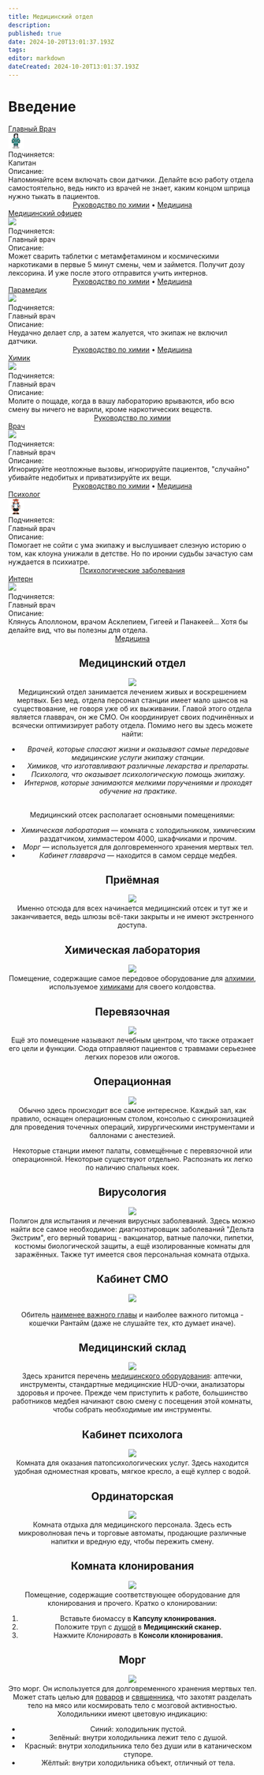 ```yaml
---
title: Медицинский отдел
description: 
published: true
date: 2024-10-20T13:01:37.193Z
tags: 
editor: markdown
dateCreated: 2024-10-20T13:01:37.193Z
---
```


# Введение


<div class="rolescontainer">

<div class="role">
<div class="rolename"><a href="/roles/chiefmedicalofficer" class="custom-link">Главный Врач</a></div>
<div class="roleimg"><img src="/roles/chiefmedicalofficer.png"></div>
<div class="roleheadlabel">Подчиняется:</div>
<div class="rolehead">Капитан</div>
<div class="roledesclabel">Описание:</div>  
<div class="roledesc">Напоминайте всем включать свои датчики. Делайте всю работу отдела самостоятельно, ведь никто из врачей не знает, каким концом шприца нужно тыкать в пациентов.<br> <center><a href="/guides/chemistry" title="Химия">Руководство по химии</a> • <a href="/guides/medicalequipment" title="Медицина">Медицина</a></center></div>  
</div>

<div class="role">
<div class="rolename"><a href="/roles/medicalofficer" class="custom-link">Медицинский офицер</a></div>
<div class="roleimg"><img src="/roles/medicaldepartment/medicalofficer.png"></div>
<div class="roleheadlabel">Подчиняется:</div>
<div class="rolehead">Главный врач</div>
<div class="roledesclabel">Описание:</div>  
<div class="roledesc">Может сварить таблетки с метамфетамином и космическими наркотиками в первые 5 минут смены, чем и займется. Получит дозу лексорина. И уже после этого отправится учить интернов.<br> <center><a href="/guides/chemistry" title="Химия">Руководство по химии</a> • <a href="/guides/medicalequipment" title="Медицина">Медицина</a></center></div>  
</div>     

<div class="role">
<div class="rolename"><a href="/roles/paramedic" class="custom-link">Парамедик</a></div>
<div class="roleimg"><img src="/roles/medicaldepartment/paramedic.png"></div>
<div class="roleheadlabel">Подчиняется:</div>
<div class="rolehead">Главный врач</div>
<div class="roledesclabel">Описание:</div>  
<div class="roledesc">Неудачно делает слр, а затем жалуется, что экипаж не включил датчики.<br> <center><a href="/guides/chemistry" title="Химия">Руководство по химии</a> • <a href="/guides/medicalequipment" title="Медицина">Медицина</a></center></div>  
</div>  

<div class="role">
<div class="rolename"><a href="/roles/chemist" class="custom-link">Химик</a></div>
<div class="roleimg"><img src="/roles/medicaldepartment/chemist.png"></div>
<div class="roleheadlabel">Подчиняется:</div>
<div class="rolehead">Главный врач</div>
<div class="roledesclabel">Описание:</div>  
<div class="roledesc">Молите о пощаде, когда в вашу лабораторию врываются, ибо всю смену вы ничего не варили, кроме наркотических веществ.<br> <center><a href="/guides/chemistry" title="Химия">Руководство по химии</a></center></div>  
</div>

<div class="role">
<div class="rolename"><a href="/roles/doctor" class="custom-link">Врач</a></div>
<div class="roleimg"><img src="/roles/medicaldepartment/doctor.png"></div>
<div class="roleheadlabel">Подчиняется:</div>
<div class="rolehead">Главный врач</div>
<div class="roledesclabel">Описание:</div>  
<div class="roledesc">Игнорируйте неотложные вызовы, игнорируйте пациентов, "случайно" убивайте недобитых и приватизируйте их вещи.<br> <center><a href="/guides/chemistry" title="Химия">Руководство по химии</a> • <a href="/guides/medicalequipment" title="Медицина">Медицина</a></center></div>  
</div>

<div class="role">
<div class="rolename"><a href="/roles/psychologist" class="custom-link">Психолог</a></div>
<div class="roleimg"><img src="/roles/psyschologistmeow.png"></div>
<div class="roleheadlabel">Подчиняется:</div>
<div class="rolehead">Главный врач</div>
<div class="roledesclabel">Описание:</div>  
<div class="roledesc">
Помогает не сойти с ума экипажу и выслушивает слезную историю о том, как клоуна унижали в детстве. Но по иронии судьбы зачастую сам нуждается в психиатре.<br> <center><a href="/guides/psychologicaldiseases" title="Медицина">Психологические заболевания</a></center></div>  
</div>   

<div class="role">
<div class="rolename"><a href="/roles/intern" class="custom-link">Интерн</a></div>
<div class="roleimg"><img src="/roles/medicaldepartment/intern.png"></div>
<div class="roleheadlabel">Подчиняется:</div>
<div class="rolehead">Главный врач</div>
<div class="roledesclabel">Описание:</div>  
<div class="roledesc">Клянусь Аполлоном, врачом Асклепием, Гигеей и Панакеей... Хотя бы делайте вид, что вы полезны для отдела.<br> <center><a href="/guides/medicalequipment" title="Медицина">Медицина</a></center></div>  
</div>  

  
</div>



<center>
<div class="textcontainer">

## Медицинский отдел

<div class="containerimg">
<img src="/roles/medicaldepartment/rooms/deltamedbay.png">

<div class="right-text">
Медицинский отдел занимается лечением живых и воскрешением мертвых. Без мед. отдела персонал станции имеет мало шансов на существование, не говоря уже об их выживании.
Главой этого отдела является главврач, он же СМО. Он координирует своих подчинённых и всячески оптимизирует работу отдела.
Помимо него вы здесь можете найти:
  
<ul>
<li><i>Врачей, которые спасают жизни и оказывают самые передовые медицинские услуги экипажу станции.</i></li>
<li><i>Химиков, что изготавливают различные лекарства и препараты.</i></li>
<li><i>Психолога, что оказывает психологическую помощь экипажу.</i></li>
<li><i>Интернов, которые занимаются мелкими поручениями и проходят обучение на практике.</i></li></ul>
<br>
Медицинский отсек располагает основными помещениями:

<ul>
<li><i>Химическая лаборатория</i> — комната с холодильником, химическим раздатчиком, химмастером 4000, шкафчиками и прочим.</li>
<li><i>Морг</i> — используется для долговременного хранения мертвых тел.</li>
<li><i>Кабинет главврача</i> — находится в самом сердце медбея.</li>
</ul>
</div>
</div>
  
## Приёмная

<div class="containerimg">
<img src="/roles/medicaldepartment/rooms/medical_reception.png">

<div class="right-text">
Именно отсюда для всех начинается медицинский отсек и тут же и заканчивается, ведь шлюзы всё-таки закрыты и не имеют экстренного доступа.
</div>
</div>
  
## Химическая лаборатория

<div class="containerimg">
<img src="/roles/medicaldepartment/rooms/medical_chemistry.png">

<div class="right-text">
Помещение, содержащие самое передовое оборудование для <a href="/guides/chemistry">алхимии</a>, используемое <a href="/roles/chemist">химиками</a> для своего колдовства.
</div>
</div>
  
## Перевязочная

<div class="containerimg">
<img src="/roles/medicaldepartment/rooms/medical_dressing_room.png">

<div class="right-text">
Ещё это помещение называют лечебным центром, что также отражает его цели и функции. Сюда отправляют пациентов с травмами серьезнее легких порезов или ожогов.
</div>
</div> 
  
## Операционная

<div class="containerimg">
<img src="/roles/medicaldepartment/rooms/medical_operating_room.png">

<div class="right-text">
Обычно здесь происходит все самое интересное. Каждый зал, как правило, оснащен операционным столом, консолью с синхронизацией для проведения точечных операций, хирургическими инструментами и баллонами с анестезией.

Некоторые станции имеют палаты, совмещённые с перевязочной или операционной. Некоторые существуют отдельно. Распознать их легко по наличию спальных коек.
</div>
</div>
  
## Вирусология

<div class="containerimg">
<img src="/roles/medicaldepartment/rooms/medical_virology.png">

<div class="right-text">
Полигон для испытания и лечения вирусных заболеваний. Здесь можно найти все самое необходимое: диагнозтировщик заболеваний "Дельта Экстрим", его верный товарищ - вакцинатор, ватные палочки, пипетки, костюмы биологической защиты, а ещё изолированные комнаты для заражённых. Также тут имеется своя персональная комната отдыха. 
</div>
</div>  
  
## Кабинет СМО

<div class="containerimg">
<img src="/roles/medicaldepartment/rooms/medical_cmo.png">

<div class="right-text">  
<p>Обитель <a href="/roles/chiefmedicalofficer">наименее важного главы</a> и наиболее важного питомца - кошечки Рантайм (даже не слушайте тех, кто думает иначе).
</div>
</div>
  
## Медицинский склад
 
<div class="containerimg">
<img src="/roles/medicaldepartment/rooms/medical_storage.png">

<div class="right-text">
Здесь хранится перечень <a href="/guides/medicalequipment">медицинского оборудования</a>: аптечки, инструменты, стандартные медицинские HUD-очки, анализаторы здоровья и прочее. Прежде чем приступить к работе, большинство работников медбея начинают свою смену с посещения этой комнаты, чтобы собрать необходимые им инструменты.
</div>
</div>

## Кабинет психолога

<div class="containerimg">
<img src="/roles/medicaldepartment/rooms/medical_psychologist.png">

<div class="right-text">
Комната для оказания патопсихологических услуг. Здесь находится удобная одноместная кровать, мягкое кресло, а ещё куллер с водой.
</div>
</div>
  
## Ординаторская

<div class="containerimg">
<img src="/roles/medicaldepartment/rooms/medical_intern_room.png">

<div class="right-text">
Комната отдыха для медицинского персонала. Здесь есть микроволновая печь и торговые автоматы, продающие различные напитки и вредную еду, чтобы пережить смену.
</div>
</div>
  
## Комната клонирования
  
<div class="containerimg">
<img src="/roles/medicaldepartment/rooms/medical_cloning_room.png">

<div class="right-text">
Помещение, содержащие соответствующее оборудование для клонирования и прочего.
Кратко о клонировании:

<ol>
<li>Вставьте биомассу в <b>Капсулу клонирования.</b></li>
<li>Положите труп с <a href="/guides/soul">душой</a> в <b>Медицинский сканер.</b></li>
<li>Нажмите <i>Клонировать</i> в <b>Консоли клонирования.</b></li>
</ol>
</div>
</div>
  
## Морг
  
<div class="containerimg">
<img src="/roles/medicaldepartment/rooms/medical_morgue.png">

<div class="right-text">
Это морг. Он используется для долговременного хранения мертвых тел. Может стать целью для <a href="/roles/chef">поваров</a> и <a href="/roles/priest">священника</a>, что захотят разделать тело на мясо или космировать тело с мозговой активностью.
Холодильники имеют цветовую индикацию: 

<ul>
<li>Синий: холодильник пустой.</li>
<li>Зелёный: внутри холодильника лежит тело с душой.</li>
<li>Красный: внутри холодильника тело без души или в катаническом ступоре.</li>
<li>Жёлтый: внутри холодильника объект, отличный от тела.</li>
</ul>
</div>
</div>
</div>
</center>